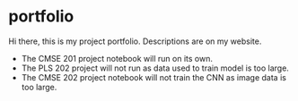 # portfolio

Hi there, this is my project portfolio. Descriptions are on my website.

- The CMSE 201 project notebook will run on its own.
- The PLS 202 project will not run as data used to train model is too large.
- The CMSE 202 project notebook will not train the CNN as image data is too large. 
